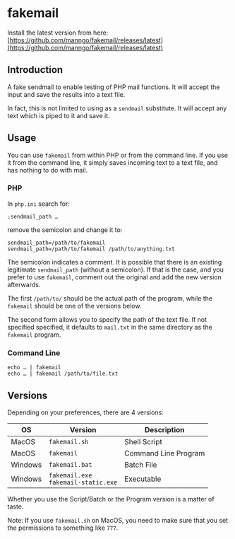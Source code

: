 # fakemail

Install the latest version from here: [https://github.com/manngo/fakemail/releases/latest](https://github.com/manngo/fakemail/releases/latest)

## Introduction

A fake sendmail to enable testing of PHP mail functions. It will accept the input and save the results into a text file.

In fact, this is not limited to using as a `sendmail` substitute. It will accept any text which is piped to it and save it.

##	Usage

You can use `fakemail` from within PHP or from the command line. If you use it from the command line, it simply saves incoming text to a text file, and has nothing to do with mail.

###	PHP

In `php.ini` search for:

	;sendmail_path …

remove the semicolon and change it to:

	sendmail_path=/path/to/fakemail
	sendmail_path=/path/to/fakemail /path/to/anything.txt

The semicolon indicates a comment. It is possible that there is an existing legitimate `sendmail_path` (without a semicolon). If that is the case, and you prefer to use `fakemail`, comment out the original and add the new version afterwards.

The first `/path/to/` should be the actual path of the program, while the `fakemail` should be one of the versions below.

The second form allows you to specify the path of the text file. If not specified specified, it defaults to `mail.txt` in the same directory as the `fakemail` program.

###	Command Line

	echo … | fakemail
	echo … | fakemail /path/to/file.txt

##	Versions

Depending on your preferences, there are 4 versions:

| OS      | Version                                 | Description          |
|---------|-----------------------------------------|----------------------|
| MacOS   | `fakemail.sh`                           | Shell Script         |
| MacOS   | `fakemail`                              | Command Line Program |
| Windows | `fakemail.bat`                          | Batch File           |
| Windows | `fakemail.exe`<br>`fakemail-static.exe` | Executable           |

Whether you use the Script/Batch or the Program version is a matter of taste.

Note: If you use `fakemail.sh` on MacOS, you need to make sure that you set the permissions to something like `777`.
